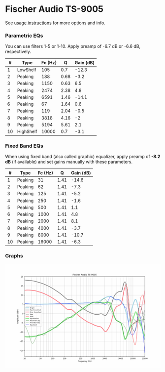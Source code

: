 # Fischer Audio TS-9005
See [usage instructions](https://github.com/jaakkopasanen/AutoEq#usage) for more options and info.

### Parametric EQs
You can use filters 1-5 or 1-10. Apply preamp of -6.7 dB or -6.6 dB, respectively.

|   # | Type      |   Fc (Hz) |    Q |   Gain (dB) |
|-----|-----------|-----------|------|-------------|
|   1 | LowShelf  |       105 | 0.7  |       -12.3 |
|   2 | Peaking   |       188 | 0.68 |        -3.2 |
|   3 | Peaking   |      1150 | 0.63 |         6.5 |
|   4 | Peaking   |      2474 | 2.38 |         4.8 |
|   5 | Peaking   |      6591 | 1.46 |       -14.1 |
|   6 | Peaking   |        67 | 1.64 |         0.6 |
|   7 | Peaking   |       119 | 2.04 |        -0.5 |
|   8 | Peaking   |      3818 | 4.16 |        -2   |
|   9 | Peaking   |      5194 | 5.61 |         2.1 |
|  10 | HighShelf |     10000 | 0.7  |        -3.1 |

### Fixed Band EQs
When using fixed band (also called graphic) equalizer, apply preamp of **-8.2 dB** (if available) and set gains manually with these parameters.

|   # | Type    |   Fc (Hz) |    Q |   Gain (dB) |
|-----|---------|-----------|------|-------------|
|   1 | Peaking |        31 | 1.41 |       -14.6 |
|   2 | Peaking |        62 | 1.41 |        -7.3 |
|   3 | Peaking |       125 | 1.41 |        -5.2 |
|   4 | Peaking |       250 | 1.41 |        -1.6 |
|   5 | Peaking |       500 | 1.41 |         1.1 |
|   6 | Peaking |      1000 | 1.41 |         4.8 |
|   7 | Peaking |      2000 | 1.41 |         8.1 |
|   8 | Peaking |      4000 | 1.41 |        -3.7 |
|   9 | Peaking |      8000 | 1.41 |       -10.7 |
|  10 | Peaking |     16000 | 1.41 |        -6.3 |

### Graphs
![](./Fischer%20Audio%20TS-9005.png)
